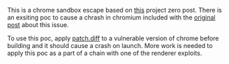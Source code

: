 This is a chrome sandbox escape based on [this](https://googleprojectzero.github.io/0days-in-the-wild/0day-RCAs/2020/CVE-2020-16010.html) project zero post. There is an exsiting poc to cause a chrash in chromium included with the [original post](https://project-zero.issues.chromium.org/issues/42451222) about this issue. 

To use this poc, apply [patch.diff](patch.diff) to a vulnerable version of chrome before building and it should cause a crash on launch. More work is needed to apply this poc as a part of a chain with one of the renderer exploits.  